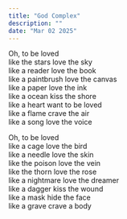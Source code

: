 ```yaml
---
title: "God Complex"
description: ""
date: "Mar 02 2025"
---
```


Oh, to be loved <br>
like the stars love the sky<br>
like a reader love the book<br>
like a paintbrush love the canvas<br>
like a paper love the ink<br>
like a ocean kiss the shore<br>
like a heart want to be loved<br>
like a flame crave the air<br>
like a song love the voice<br>

Oh, to be loved<br>
like a cage love the bird<br>
like a needle love the skin<br>
like the poison love the vein<br>
like the thorn love the rose<br>
like a nightmare love the dreamer<br>
like a dagger kiss the wound<br>
like a mask hide the face<br>
like a grave crave a body<br>